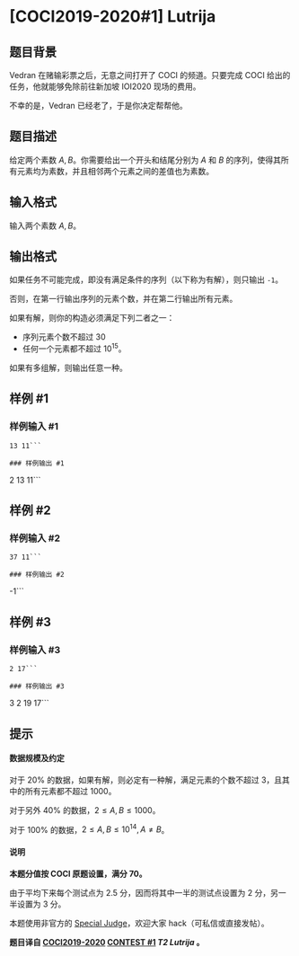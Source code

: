 # [COCI2019-2020#1] Lutrija

## 题目背景

Vedran 在赌输彩票之后，无意之间打开了 COCI 的频道。只要完成 COCI 给出的任务，他就能够免除前往新加坡 IOI2020 现场的费用。

不幸的是，Vedran 已经老了，于是你决定帮帮他。

## 题目描述

给定两个素数 $A,B$。你需要给出一个开头和结尾分别为 $A$ 和 $B$ 的序列，使得其所有元素均为素数，并且相邻两个元素之间的差值也为素数。

## 输入格式

输入两个素数 $A,B$。

## 输出格式

如果任务不可能完成，即没有满足条件的序列（以下称为有解），则只输出 `-1`。

否则，在第一行输出序列的元素个数，并在第二行输出所有元素。

如果有解，则你的构造必须满足下列二者之一：

- 序列元素个数不超过 $30$
- 任何一个元素都不超过 $10^{15}$。

如果有多组解，则输出任意一种。

## 样例 #1

### 样例输入 #1
```
13 11```

### 样例输出 #1

```
2
13 11```

## 样例 #2

### 样例输入 #2
```
37 11```

### 样例输出 #2

```
-1```

## 样例 #3

### 样例输入 #3
```
2 17```

### 样例输出 #3

```
3
2 19 17```

## 提示

#### 数据规模及约定

对于 $20\%$ 的数据，如果有解，则必定有一种解，满足元素的个数不超过 $3$，且其中的所有元素都不超过 $1000$。

对于另外 $40\%$ 的数据，$2 \le A,B \le 1000$。

对于 $100\%$ 的数据，$2 \le A,B \le 10^{14},A \neq B$。

#### 说明

**本题分值按 COCI 原题设置，满分 $70$。**

由于平均下来每个测试点为 $2.5$ 分，因而将其中一半的测试点设置为 $2$ 分，另一半设置为 $3$ 分。

本题使用非官方的 [Special Judge](https://www.luogu.com.cn/paste/hrj05be5)，欢迎大家 hack（可私信或直接发帖）。

**题目译自 [COCI2019-2020](https://hsin.hr/coci/archive/2019_2020/) [CONTEST #1](https://hsin.hr/coci/archive/2019_2020/contest1_tasks.pdf)  _T2 Lutrija_ 。**
